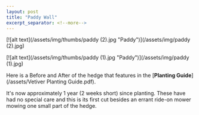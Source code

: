 ```yaml
---
layout: post
title: "Paddy Wall"
excerpt_separator: <!--more-->
---
```

[![alt text](/assets/img/thumbs/paddy (2).jpg "Paddy")](/assets/img/paddy (2).jpg)

[![alt text](/assets/img/thumbs/paddy (1).jpg "Paddy")](/assets/img/paddy (1).jpg)

Here is a Before and After of the hedge that features in the [**Planting Guide**](/assets/Vetiver Planting Guide.pdf). 

It's now approximately 1 year (2 weeks short) since planting. These have had no special care and this is its first cut besides an errant ride-on mower mowing one small part of the hedge.